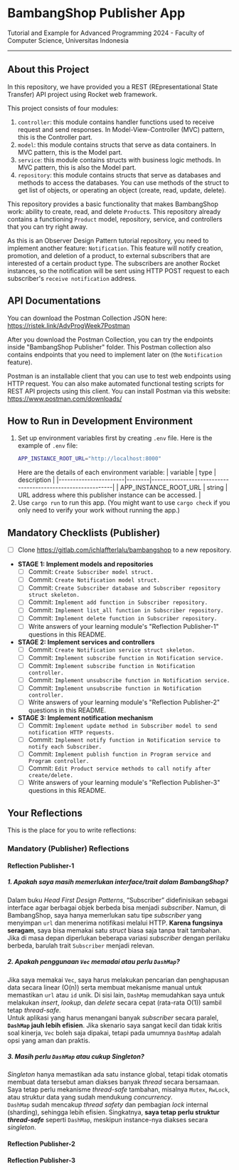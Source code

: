 # BambangShop Publisher App
Tutorial and Example for Advanced Programming 2024 - Faculty of Computer Science, Universitas Indonesia

---

## About this Project
In this repository, we have provided you a REST (REpresentational State Transfer) API project using Rocket web framework.

This project consists of four modules:
1.  `controller`: this module contains handler functions used to receive request and send responses.
    In Model-View-Controller (MVC) pattern, this is the Controller part.
2.  `model`: this module contains structs that serve as data containers.
    In MVC pattern, this is the Model part.
3.  `service`: this module contains structs with business logic methods.
    In MVC pattern, this is also the Model part.
4.  `repository`: this module contains structs that serve as databases and methods to access the databases.
    You can use methods of the struct to get list of objects, or operating an object (create, read, update, delete).

This repository provides a basic functionality that makes BambangShop work: ability to create, read, and delete `Product`s.
This repository already contains a functioning `Product` model, repository, service, and controllers that you can try right away.

As this is an Observer Design Pattern tutorial repository, you need to implement another feature: `Notification`.
This feature will notify creation, promotion, and deletion of a product, to external subscribers that are interested of a certain product type.
The subscribers are another Rocket instances, so the notification will be sent using HTTP POST request to each subscriber's `receive notification` address.

## API Documentations

You can download the Postman Collection JSON here: https://ristek.link/AdvProgWeek7Postman

After you download the Postman Collection, you can try the endpoints inside "BambangShop Publisher" folder.
This Postman collection also contains endpoints that you need to implement later on (the `Notification` feature).

Postman is an installable client that you can use to test web endpoints using HTTP request.
You can also make automated functional testing scripts for REST API projects using this client.
You can install Postman via this website: https://www.postman.com/downloads/

## How to Run in Development Environment
1.  Set up environment variables first by creating `.env` file.
    Here is the example of `.env` file:
    ```bash
    APP_INSTANCE_ROOT_URL="http://localhost:8000"
    ```
    Here are the details of each environment variable:
    | variable              | type   | description                                                |
    |-----------------------|--------|------------------------------------------------------------|
    | APP_INSTANCE_ROOT_URL | string | URL address where this publisher instance can be accessed. |
2.  Use `cargo run` to run this app.
    (You might want to use `cargo check` if you only need to verify your work without running the app.)

## Mandatory Checklists (Publisher)
-   [ ] Clone https://gitlab.com/ichlaffterlalu/bambangshop to a new repository.
-   **STAGE 1: Implement models and repositories**
    -   [ ] Commit: `Create Subscriber model struct.`
    -   [ ] Commit: `Create Notification model struct.`
    -   [ ] Commit: `Create Subscriber database and Subscriber repository struct skeleton.`
    -   [ ] Commit: `Implement add function in Subscriber repository.`
    -   [ ] Commit: `Implement list_all function in Subscriber repository.`
    -   [ ] Commit: `Implement delete function in Subscriber repository.`
    -   [ ] Write answers of your learning module's "Reflection Publisher-1" questions in this README.
-   **STAGE 2: Implement services and controllers**
    -   [ ] Commit: `Create Notification service struct skeleton.`
    -   [ ] Commit: `Implement subscribe function in Notification service.`
    -   [ ] Commit: `Implement subscribe function in Notification controller.`
    -   [ ] Commit: `Implement unsubscribe function in Notification service.`
    -   [ ] Commit: `Implement unsubscribe function in Notification controller.`
    -   [ ] Write answers of your learning module's "Reflection Publisher-2" questions in this README.
-   **STAGE 3: Implement notification mechanism**
    -   [ ] Commit: `Implement update method in Subscriber model to send notification HTTP requests.`
    -   [ ] Commit: `Implement notify function in Notification service to notify each Subscriber.`
    -   [ ] Commit: `Implement publish function in Program service and Program controller.`
    -   [ ] Commit: `Edit Product service methods to call notify after create/delete.`
    -   [ ] Write answers of your learning module's "Reflection Publisher-3" questions in this README.

## Your Reflections
This is the place for you to write reflections:

### Mandatory (Publisher) Reflections



#### Reflection Publisher-1

##### **1. Apakah saya masih memerlukan interface/trait dalam BambangShop?**  
Dalam buku *Head First Design Patterns*, “Subscriber” didefinisikan sebagai interface agar berbagai objek berbeda bisa menjadi *subscriber*. Namun, di BambangShop, saya hanya memerlukan satu tipe *subscriber* yang menyimpan `url` dan menerima notifikasi melalui HTTP. **Karena fungsinya seragam**, saya bisa memakai satu *struct* biasa saja tanpa trait tambahan. Jika di masa depan diperlukan beberapa variasi *subscriber* dengan perilaku berbeda, barulah trait `Subscriber` menjadi relevan.

##### **2. Apakah penggunaan `Vec` memadai atau perlu `DashMap`?**  
Jika saya memakai `Vec`, saya harus melakukan pencarian dan penghapusan data secara linear (O(n)) serta membuat mekanisme manual untuk memastikan `url` atau `id` unik. Di sisi lain, `DashMap` memudahkan saya untuk melakukan *insert*, *lookup*, dan *delete* secara cepat (rata-rata O(1)) sambil tetap *thread-safe*.  
Untuk aplikasi yang harus menangani banyak *subscriber* secara paralel, **`DashMap` jauh lebih efisien**. Jika skenario saya sangat kecil dan tidak kritis soal kinerja, `Vec` boleh saja dipakai, tetapi pada umumnya `DashMap` adalah opsi yang aman dan praktis.

##### **3. Masih perlu `DashMap` atau cukup *Singleton*?**  
*Singleton* hanya memastikan ada satu instance global, tetapi tidak otomatis membuat data tersebut aman diakses banyak *thread* secara bersamaan. Saya tetap perlu mekanisme *thread-safe* tambahan, misalnya `Mutex`, `RwLock`, atau struktur data yang sudah mendukung *concurrency*.  
`DashMap` sudah mencakup *thread safety* dan pembagian *lock* internal (sharding), sehingga lebih efisien. Singkatnya, **saya tetap perlu struktur *thread-safe*** seperti `DashMap`, meskipun instance-nya diakses secara *singleton*.

#### Reflection Publisher-2

#### Reflection Publisher-3
